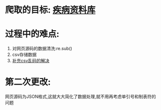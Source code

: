 # 爬取的目标: [疾病资料库](http://web.tfrd.org.tw/genehelp/diseaseDatabase.html?selectedIndex=0)
    
# 过程中的难点: 
1. 对网页源码的数据清洗:re.sub()
2. csv存储数据
3. [补充csv乱码的解决](https://blog.csdn.net/Code_7900x/article/details/83099456)

# 第二次更改:
网页源码为JSON格式,这就大大简化了数据处理,就不用再考虑单引号和制表符的问题
